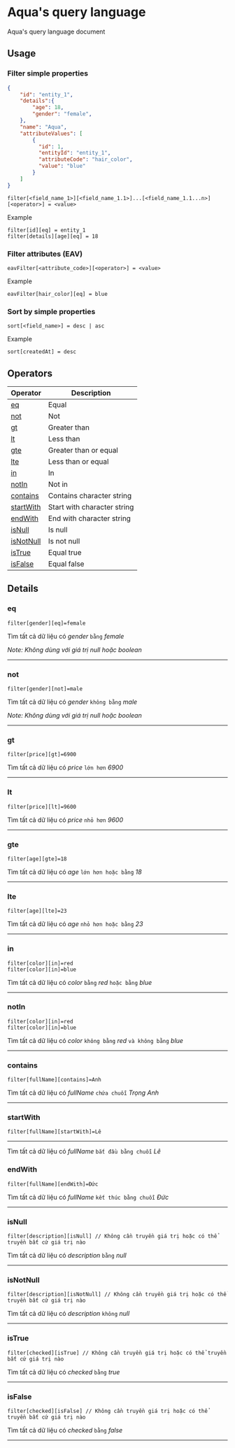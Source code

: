 # Aqua's query language

Aqua's query language document

## Usage

### Filter simple properties
```json
{
    "id": "entity_1",
    "details":{
        "age": 18,
        "gender": "female",
    },
    "name": "Aqua",
    "attributeValues": [
        {
          "id": 1,
          "entityId": "entity_1",
          "attributeCode": "hair_color",
          "value": "blue"
        }
    ]
}
```

```
filter[<field_name_1>][<field_name_1.1>]...[<field_name_1.1...n>][<operator>] = <value>
```
Example 
```
filter[id][eq] = entity_1
filter[details][age][eq] = 18
```
### Filter attributes (EAV)
```
eavFilter[<attribute_code>][<operator>] = <value>
```
Example 
```
eavFilter[hair_color][eq] = blue
```

### Sort by simple properties
```
sort[<field_name>] = desc | asc
```
Example 
```
sort[createdAt] = desc
```
## Operators

| Operator    | Description |
| ----------- | ----------- |
| [eq](#eq)| Equal|
| [not](#not)| Not|
| [gt](#gt)| Greater than|
| [lt](#lt)| Less than|
| [gte](#gte)| Greater than or equal|
| [lte](#lte)| Less than or equal|
| [in](#in) | In|
| [notIn](#notIn)| Not in|
| [contains](#contains)| Contains character string|
| [startWith](#startWith)| Start with character string|
| [endWith](#endWith)| End with character string|
| [isNull](#isNull)| Is null|
| [isNotNull](#isNotNull)| Is not null|
| [isTrue](#isTrue)| Equal true|
| [isFalse](#isFalse)| Equal false|

## Details
### eq

```
filter[gender][eq]=female
```

Tìm tất cả dữ liệu có *gender* `bằng` *female*

*Note: Không dùng với giá trị null hoặc boolean*

---

### not

```
filter[gender][not]=male
```

Tìm tất cả dữ liệu có *gender* `không bằng` *male*

*Note: Không dùng với giá trị null hoặc boolean*

---

### gt

```
filter[price][gt]=6900
```

Tìm tất cả dữ liệu có *price* `lớn hơn` *6900*

---

### lt

```
filter[price][lt]=9600
```

Tìm tất cả dữ liệu có *price* `nhỏ hơn` *9600*

---

### gte

```
filter[age][gte]=18
```

Tìm tất cả dữ liệu có *age* `lớn hơn hoặc bằng` *18*

---

### lte

```
filter[age][lte]=23
```

Tìm tất cả dữ liệu có *age* `nhỏ hơn hoặc bằng` *23*

---

### in

```
filter[color][in]=red
filter[color][in]=blue
```

Tìm tất cả dữ liệu có *color* `bằng` *red* `hoặc bằng` *blue*

---

### notIn

```
filter[color][in]=red
filter[color][in]=blue
```

Tìm tất cả dữ liệu có *color* `không bằng` *red* `và không bằng` *blue*

---

### contains

```
filter[fullName][contains]=Anh
```

Tìm tất cả dữ liệu có *fullName* `chứa chuỗi` *Trọng Anh*

---

### startWith

```
filter[fullName][startWith]=Lê
```

---

Tìm tất cả dữ liệu có *fullName* `bắt đầu bằng chuỗi` *Lê*

### endWith

```
filter[fullName][endWith]=Đức
```

Tìm tất cả dữ liệu có *fullName* `kết thúc bằng chuỗi` *Đức*

---

### isNull

```
filter[description][isNull] // Không cần truyền giá trị hoặc có thể truyền bất cứ giá trị nào
```

Tìm tất cả dữ liệu có *description* `bằng` *null*

---

### isNotNull

```
filter[description][isNotNull] // Không cần truyền giá trị hoặc có thể truyền bất cứ giá trị nào
```

Tìm tất cả dữ liệu có *description* `không` *null*

---

### isTrue

```
filter[checked][isTrue] // Không cần truyền giá trị hoặc có thể truyền bất cứ giá trị nào
```

Tìm tất cả dữ liệu có *checked* `bằng` *true*

---

### isFalse

```
filter[checked][isFalse] // Không cần truyền giá trị hoặc có thể truyền bất cứ giá trị nào
```

Tìm tất cả dữ liệu có *checked* `bằng` *false*

---
